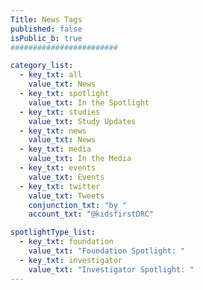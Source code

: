 ```yaml
---
Title: News Tags
published: false
isPublic_b: true
########################

category_list:
  - key_txt: all
    value_txt: News
  - key_txt: spotlight
    value_txt: In the Spotlight
  - key_txt: studies
    value_txt: Study Updates
  - key_txt: news
    value_txt: News
  - key_txt: media
    value_txt: In the Media
  - key_txt: events
    value_txt: Events
  - key_txt: twitter
    value_txt: Tweets
    conjunction_txt: "by "
    account_txt: "@kidsfirstDRC" 

spotlightType_list:
  - key_txt: foundation
    value_txt: "Foundation Spotlight: "
  - key_txt: investigator
    value_txt: "Investigator Spotlight: "
---
```

